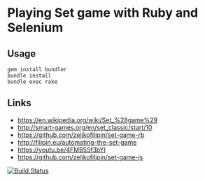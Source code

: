 # Playing Set game with Ruby and Selenium

## Usage

    gem install bundler
    bundle install
    bundle exec rake

## Links

- https://en.wikipedia.org/wiki/Set_%28game%29
- http://smart-games.org/en/set_classic/start/10
- https://github.com/zeljkofilipin/set-game-rb
- http://filipin.eu/automating-the-set-game
- https://youtu.be/4FMB55f3bYI
- https://github.com/zeljkofilipin/set-game-js

[![Build Status](https://travis-ci.org/zeljkofilipin/set-game-rb.svg?branch=master)](https://travis-ci.org/zeljkofilipin/set-game-rb)
